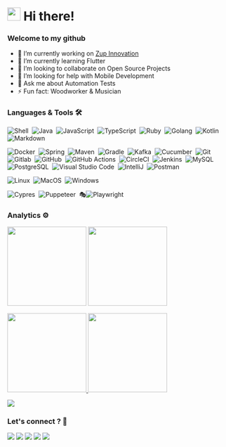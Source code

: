 
<h1><img src="https://emojis.slackmojis.com/emojis/images/1573637905/7091/travolta.gif?1573637905" width="30"/> Hi there! </h1>

### Welcome to my github 

- 🔭 I’m currently working on [Zup Innovation](https://github.com/ZupIT)
- 🌱 I’m currently learning Flutter
- 👯 I’m looking to collaborate on Open Source Projects
- 🤔 I’m looking for help with Mobile Development
- 💬 Ask me about Automation Tests
- ⚡ Fun fact: Woodworker & Musician


### Languages & Tools 🛠


![Shell](https://img.shields.io/badge/Shell-05122A?style=flat&logo=gnu-bash)&nbsp;
![Java](https://img.shields.io/badge/-Java-05122A?style=flat&logo=Java&logoColor=white)&nbsp;
![JavaScript](https://img.shields.io/badge/-JavaScript-05122A?style=flat&logo=JavaScript&logoColor=yellow)&nbsp;
![TypeScript](https://img.shields.io/badge/-TypeScript-05122A?style=flat&logo=TypeScript&logoColor=blue)&nbsp;
![Ruby](https://img.shields.io/badge/-Ruby-05122A?style=flat&logo=Ruby&logoColor=red)&nbsp;
![Golang](https://img.shields.io/badge/-Golang-05122A?style=flat&logo=go&logoColor=white)&nbsp;
![Kotlin](https://img.shields.io/badge/-Kotlin-05122A?style=flat&logo=kotlin)&nbsp;
![Markdown](https://img.shields.io/badge/-Markdown-05122A?style=flat&logo=markdown)&nbsp;


![Docker](https://img.shields.io/badge/-Docker-05122A?style=flat&logo=docker)&nbsp;
![Spring](https://img.shields.io/badge/-Spring-05122A?style=flat&logo=spring&logoColor=white)&nbsp;
![Maven](https://img.shields.io/badge/-Maven-05122A?style=flat&logo=apache-maven&logoColor=white)&nbsp;
![Gradle](https://img.shields.io/badge/-Gradle-05122A?style=flat&logo=Gradle)&nbsp;
![Kafka](https://img.shields.io/badge/-Kafka-05122A?style=flat&logo=apache-kafka)&nbsp;
![Cucumber](https://img.shields.io/badge/-Cucumber-05122A?style=flat&logo=cucumber)&nbsp;
![Git](https://img.shields.io/badge/-Git-05122A?style=flat&logo=git)&nbsp;
![Gitlab](https://img.shields.io/badge/-Gitlab-05122A?style=flat&logo=Gitlab)&nbsp;
![GitHub](https://img.shields.io/badge/-GitHub-05122A?style=flat&logo=github)&nbsp;
![GitHub Actions](https://img.shields.io/badge/GitHub%20Actions%20-05122A?style=flat&logo=github-actions&logoColor=white)&nbsp;
![CircleCI](https://img.shields.io/badge/CircleCI-05122A?style=flat&logo=circleci&logoColor=white)&nbsp;
![Jenkins](https://img.shields.io/badge/Jenkins-05122A?style=flat&logo=Jenkins)&nbsp;
![MySQL](https://img.shields.io/badge/-MySQL-05122A?style=flat&logo=mysql&logoColor=white)&nbsp;
![PostgreSQL](https://img.shields.io/badge/-PostgreSQL-05122A?style=flat&logo=postgresql)&nbsp;
![Visual Studio Code](https://img.shields.io/badge/-Visual%20Studio%20Code-05122A?style=flat&logo=visual-studio-code&logoColor=007ACC)&nbsp;
![IntelliJ](https://img.shields.io/badge/-IntelliJ-05122A?style=flat&logo=jetbrains)&nbsp;
![Postman](https://img.shields.io/badge/-Postman-05122A?style=flat&logo=postman)&nbsp;


![Linux](https://img.shields.io/badge/-Linux-05122A?style=flat&logo=linux&logoColor=white)&nbsp;
![MacOS](https://img.shields.io/badge/-MacOS-05122A?style=flat&logo=apple)&nbsp;
![Windows](https://img.shields.io/badge/-Windows-05122A?style=flat&logo=Windows)&nbsp;

![Cypres](https://img.shields.io/badge/-Cypress-05122A?style=flat&logo=cypress)&nbsp;
![Puppeteer](https://img.shields.io/badge/-Puppeteer-05122A?style=flat&logo=Puppeteer&logoColor=white)&nbsp;
🎭![Playwright](https://img.shields.io/badge/-Playwright-05122A?style=flat&logo=Playwright&logoColor=white&)&nbsp;


### Analytics ⚙️
  
<p align="left">
  <img height="180em" src="https://github-readme-streak-stats.herokuapp.com/?user=rafaelbercam" />
  <img height="180em" src="https://user-images.githubusercontent.com/22433243/121538215-faa36d80-c9da-11eb-9dce-0def2d07ff62.gif" />
</p>  
  
<p align="left">
<a href="https://github.com/rafaelbercam">
  <img height="180em" src="https://github-readme-stats.vercel.app/api/?username=rafaelbercam&count_private=true&show_icons=true"/>
  <img height="180em" src="https://github-readme-stats.vercel.app/api/top-langs/?username=rafaelbercam&layout=compact&langs_count=8&hide=HCL"/>
</a>
</p>

<!--img width="100%" src="profile-summary-card-output/github/0-profile-details.svg" />

<!-- <p align="left">
<a href="https://github.com/rafaelbercam">
  <img height="180em" src="https://github-readme-streak-stats.herokuapp.com/?user=rafaelbercam"/>
  <img height="180em" src="https://raw.githubusercontent.com/rafaelbercam/rafaelbercam/main/profile-summary-card-output/github/4-productive-time.svg"/>
</a>
</p> -->

<!-- <p align="center">
  <img width="36%" src="profile-summary-card-output/github/1-repos-per-language.svg" />
  <img width="36%" src="profile-summary-card-output/github/2-most-commit-language.svg" />
  <img width="24.3%" src="profile-summary-card-output/github/3-stats.svg" />
</p> -->

<!-- <img width="100%" src="https://github.com/rafaelbercam/rafaelbercam/blob/main/github-metrics.svg" /> -->
<!-- ![Metrics](https://github.com/rafaelbercam/rafaelbercam/blob/main/metrics.plugin.achievements.svg) -->

![](https://github-profile-summary-cards.vercel.app/api/cards/profile-details?username=rafaelbercam&theme=vue)

### Let's connect ? 🤝

<p align="left">
<a href="https://www.linkedin.com/in/🤓-rafael-berçam-918a4718/"><img src="https://img.shields.io/badge/-rafaelbercam-0077B5?style=flat&logo=Linkedin&logoColor=white"/></a>
<a href="https://twitter.com/rbercam"><img src="https://img.shields.io/badge/-@rbercam-%231DA1F2?style=flat&logo=twitter&logoColor=white"/></a>
<a href="https://medium.com/@faelbercam"><img src="https://img.shields.io/badge/-@faelbercam-%2312100E?style=flat&logo=medium&logoColor=white"/></a>
<a href="https://dev.to/rafaelbercam"><img src="https://img.shields.io/badge/-rafaelbercam-%2312100E?style=flat&logo=dev.to&logoColor=white"/></a>
<a href="mailto:faelbercam@gmail.com"><img src="https://img.shields.io/badge/-faelbercam@gmail.com-D14836?style=flat&logo=Gmail&logoColor=white"/></a>
</p>

